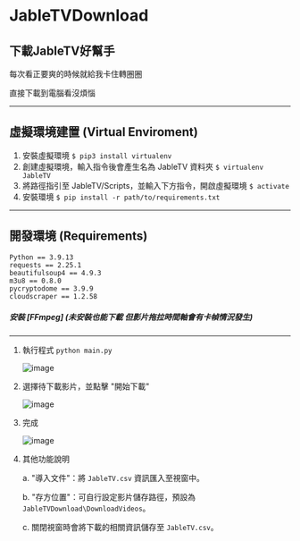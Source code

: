 # JableTVDownload

## 下載JableTV好幫手

每次看正要爽的時候就給我卡住轉圈圈  

直接下載到電腦看沒煩惱

-------------
## 虛擬環境建置 (Virtual Enviroment)
1. 安裝虛擬環境
`$ pip3 install virtualenv`
2. 創建虛擬環境，輸入指令後會產生名為 JableTV 資料夾
`$ virtualenv JableTV`
3. 將路徑指引至 JableTV/Scripts，並輸入下方指令，開啟虛擬環境
`$ activate`
4. 安裝環境
`$ pip install -r path/to/requirements.txt `
-------------
## 開發環境 (Requirements)
``` 
Python == 3.9.13
requests == 2.25.1
beautifulsoup4 == 4.9.3
m3u8 == 0.8.0
pycryptodome == 3.9.9
cloudscraper == 1.2.58
```
##### 安裝 [FFmpeg] (未安裝也能下載 但影片拖拉時間軸會有卡幀情況發生)
-------------
1. 執行程式
`python main.py`

    ![image](https://imgur.com/IcIPI8M.png)

2. 選擇待下載影片，並點擊 "開始下載"

    ![image](https://imgur.com/G0TC0w7.png)  

3. 完成

    ![image](https://imgur.com/iymySIF.png)

4. 其他功能說明

    a. "導入文件"：將 `JableTV.csv` 資訊匯入至視窗中。

    b. "存方位置"：可自行設定影片儲存路徑，預設為 `JableTVDownload\DownloadVideos`。
    
    c. 關閉視窗時會將下載的相關資訊儲存至 `JableTV.csv`。
